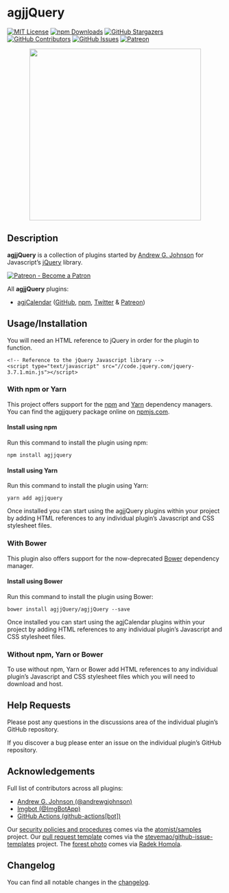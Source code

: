 # agjjQuery

[![MIT License](https://img.shields.io/badge/license-MIT-0366d6.png?colorB=0366d6&style=flat-square)](https://github.com/agjjQuery/agjjQuery/blob/master/LICENSE)
[![npm Downloads](https://agjjQuery.org/documentation/agjjQuery.org/images/downloads-badge.png)](https://agjjQuery.org/statistics/#downloads)
[![GitHub Stargazers](https://agjjQuery.org/documentation/agjjQuery.org/images/stargazers-badge.png)](https://agjjQuery.org/statistics/#stargazers)
[![GitHub Contributors](https://agjjQuery.org/documentation/agjjQuery.org/images/contributors-badge.png)](https://agjjQuery.org/statistics/#contributors)
[![GitHub Issues](https://agjjQuery.org/documentation/agjjQuery.org/images/issues-badge.png)](https://agjjQuery.org/statistics/#open-issues)
[![Patreon](https://img.shields.io/endpoint.png?url=https%3A%2F%2Fshieldsio-patreon.vercel.app%2Fapi%3Fusername%3Dagjopensource%26type%3Dpatrons&colorB=0366d6&style=flat-square&logoColor=white&logo=patreon)](https://patreon.com/agjopensource)

<p align="center"><a href="https://agjjQuery.org/" title=""><img src="https://agjjQuery.org/documentation/agjjQuery.org/images/avatar.png" alt="" title="" width="400" id="avatar" /></a></p>

## Description

**agjjQuery** is a collection of plugins started by [Andrew G. Johnson](https://github.com/andrewgjohnson) for Javascript’s [jQuery](https://jquery.com) library.

[![Patreon - Become a Patron](https://raster.shields.io/badge/Patreon%20-become%20a%20Patron-FD334A.png?style=for-the-badge&logo=patreon&logoColor=FD334A)](https://patreon.com/agjopensource)

All **agjjQuery** plugins:
 * [agjCalendar](https://agjCalendar.agjjQuery.org/) ([GitHub](https://github.com/andrewgjohnson/agjCalendar), [npm](https://www.npmjs.com/package/agjcalendar), [Twitter](https://twitter.com/agjjQuery) & [Patreon](https://patreon.com/agjopensource))

## Usage/Installation

You will need an HTML reference to jQuery in order for the plugin to function.

    <!-- Reference to the jQuery Javascript library -->
    <script type="text/javascript" src="//code.jquery.com/jquery-3.7.1.min.js"></script>

### With npm or Yarn

This project offers support for the [npm](https://www.npmjs.com/) and [Yarn](https://yarnpkg.com/) dependency managers. You can find the agjjquery package online on [npmjs.com](https://www.npmjs.com/package/agjjquery).

#### Install using npm

Run this command to install the plugin using npm:

    npm install agjjquery

#### Install using Yarn

Run this command to install the plugin using Yarn:

    yarn add agjjquery

Once installed you can start using the agjjQuery plugins within your project by adding HTML references to any individual plugin’s Javascript and CSS stylesheet files.

### With Bower

This plugin also offers support for the now-deprecated [Bower](https://bower.io/) dependency manager.

#### Install using Bower

Run this command to install the plugin using Bower:

    bower install agjjQuery/agjjQuery --save

Once installed you can start using the agjCalendar plugins within your project by adding HTML references to any individual plugin’s Javascript and CSS stylesheet files.

### Without npm, Yarn or Bower

To use without npm, Yarn or Bower add HTML references to any individual plugin’s Javascript and CSS stylesheet files which you will need to download and host.

## Help Requests

Please post any questions in the discussions area of the individual plugin’s GitHub repository.

If you discover a bug please enter an issue on the individual plugin’s GitHub repository.

## Acknowledgements

Full list of contributors across all plugins:
 * [Andrew G. Johnson (@andrewgjohnson)](https://github.com/andrewgjohnson)
 * [Imgbot (@ImgBotApp)](https://github.com/ImgBotApp)
 * [GitHub Actions (github-actions[bot])](https://github.com/features/actions)

Our [security policies and procedures](https://github.com/agjjQuery/agjjQuery/blob/master/.github/SECURITY.md) comes via the [atomist/samples](https://github.com/atomist/samples/blob/master/SECURITY.md) project. Our [pull request template](https://github.com/agjjQuery/agjjQuery/blob/master/.github/PULL_REQUEST_TEMPLATE.md) comes via the [stevemao/github-issue-templates](https://github.com/stevemao/github-issue-templates) project. The [forest photo](https://unsplash.com/photos/RfTD9NoLMEE) comes via [Radek Homola](https://unsplash.com/@radekhomola).

## Changelog

You can find all notable changes in the [changelog](https://github.com/agjjQuery/agjjQuery/blob/master/CHANGELOG.md).
